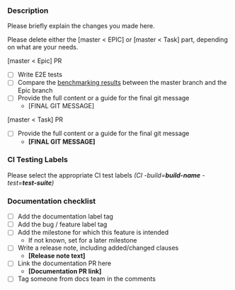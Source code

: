 ### Description

Please briefly explain the changes you made here.


Please delete either the [master < EPIC] or [master < Task] part, depending on what are your needs.

[master < Epic] PR
- [ ] Write E2E tests
- [ ] Compare the [benchmarking results](https://bench-graph.memgraph.com/) between the master branch and the Epic branch
- [ ] Provide the full content or a guide for the final git message
    - [FINAL GIT MESSAGE]

[master < Task] PR
- [ ] Provide the full content or a guide for the final git message
    - **[FINAL GIT MESSAGE]**


### CI Testing Labels
Please select the appropriate CI test labels _(CI -build=**build-name** -test=**test-suite**)_


### Documentation checklist
- [ ] Add the documentation label tag
- [ ] Add the bug / feature label tag
- [ ] Add the milestone for which this feature is intended
    - If not known, set for a later milestone
- [ ] Write a release note, including added/changed clauses
    - **[Release note text]**
- [ ] Link the documentation PR here
    - **[Documentation PR link]**
- [ ] Tag someone from docs team in the comments
